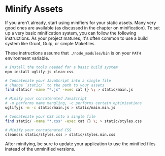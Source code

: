 # Minify Assets

If you aren't already, start using minifiers for your static assets. Many very good ones are available (as discussed in the chapter on minification). To set up a very basic minification system, you can follow the following instructions. As your project matures, it's often common to use a build system like Grunt, Gulp, or simple Makefiles.

These instructions assume that `./node_modules/bin` is on your `PATH` environment variable.

```bash
# Install the tools needed for a basic build system
npm install uglify-js clean-css

# Concatenate your JavaScript into a single file
# Change `static/` to the path to your assets
find static/ -name "*.js" -exec cat {} \; > static/main.js

# Minify your concatenated JavaScript
# -m performs name mangling, -c performs certain optimizations
uglifyjs -m -c static/main.js > static/main.min.js

# Concatenate your CSS into a single file
find static/ -name "*.css" -exec cat {} \; > static/styles.css

# Minify your concatenated CSS
cleancss static/styles.css > static/styles.min.css
```

After minifying, be sure to update your application to use the minified files instead of the unminified versions.
